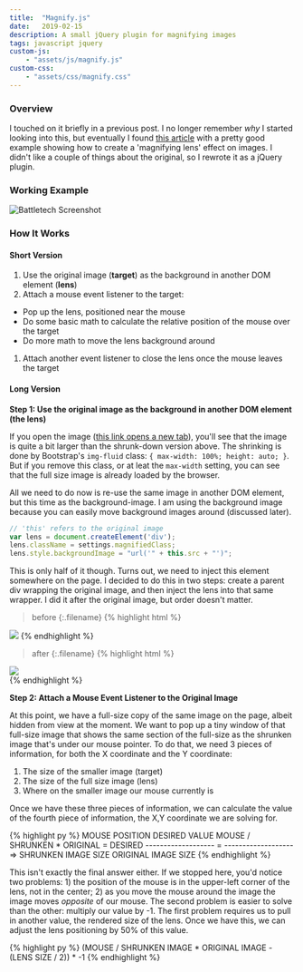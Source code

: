 ```yaml
---
title:  "Magnify.js"
date:   2019-02-15
description: A small jQuery plugin for magnifying images
tags: javascript jquery
custom-js:
    - "assets/js/magnify.js"
custom-css:
    - "assets/css/magnify.css"
---
```


### Overview

I touched on it briefly in a previous post. I no longer remember *why* I started looking into this, but eventually I found [this article](http://thecodeplayer.com/walkthrough/magnifying-glass-for-images-using-jquery-and-css3) with a pretty good example showing how to create a 'magnifying lens' effect on images. I didn't like a couple of things about the original, so I rewrote it as a jQuery plugin.

### Working Example

<img class="img-fluid magnify-this" src="{{ '/assets/img/2019-02-14-battletech.png' | relative_url }}" alt="Battletech Screenshot">

### How It Works

#### Short Version

1. Use the original image (**target**) as the background in another DOM element (**lens**)
1. Attach a mouse event listener to the target:
  * Pop up the lens, positioned near the mouse
  * Do some basic math to calculate the relative position of the mouse over the target
  * Do more math to move the lens background around
1. Attach another event listener to close the lens once the mouse leaves the target

#### Long Version

**Step 1: Use the original image as the background in another DOM element (the lens)**

If you open the image (<a href="{{ '/assets/img/2019-02-14-battletech.png' | relative_url }}" target="_blank">this link opens a new tab</a>), you'll see that the image is quite a bit larger than the shrunk-down version above. The shrinking is done by Bootstrap's ```img-fluid``` class: ```{ max-width: 100%; height: auto; }```. But if you remove this class, or at leat the ```max-width``` setting, you can see that the full size image is already loaded by the browser.

All we need to do now is re-use the same image in another DOM element, but this time as the background-image. I am using the background image because you can easily move background images around (discussed later).

```javascript
// 'this' refers to the original image
var lens = document.createElement('div');
lens.className = settings.magnifiedClass;
lens.style.backgroundImage = "url('" + this.src + "')";
```

This is only half of it though. Turns out, we need to inject this element somewhere on the page. I decided to do this in two steps: create a parent div wrapping the original image, and then inject the lens into that same wrapper. I did it after the original image, but order doesn't matter.

>before
{:.filename}
{% highlight html %}
<img class="img-fluid" src="...">
{% endhighlight %}

>after
{:.filename}
{% highlight html %}
<div>
    <img class="img-fluid" src="...">
    <div style="background-image: url('...')"></div>
</div>
{% endhighlight %}

**Step 2: Attach a Mouse Event Listener to the Original Image**

At this point, we have a full-size copy of the same image on the page, albeit hidden from view at the moment. We want to pop up a tiny window of that full-size image that shows the same section of the full-size as the shrunken image that's under our mouse pointer. To do that, we need 3 pieces of information, for both the X coordinate and the Y coordinate:
1. The size of the smaller image (target)
2. The size of the full size image (lens)
3. Where on the smaller image our mouse currently is

Once we have these three pieces of information, we can calculate the value of the fourth piece of information, the X,Y coordinate we are solving for.

{% highlight py %}
MOUSE POSITION          DESIRED VALUE            MOUSE / SHRUNKEN * ORIGINAL = DESIRED
-------------------  =  -------------------  =>
SHRUNKEN IMAGE SIZE     ORIGINAL IMAGE SIZE
{% endhighlight %}

This isn't exactly the final answer either. If we stopped here, you'd notice two problems: 1) the position of the mouse is in the upper-left corner of the lens, not in the center; 2) as you move the mouse around the image the image moves *opposite* of our mouse.  The second problem is easier to solve than the other: multiply our value by -1. The first problem requires us to pull in another value, the rendered size of the lens. Once we have this, we can adjust the lens positioning by 50% of this value.

{% highlight py %}
(MOUSE / SHRUNKEN IMAGE * ORIGINAL IMAGE - (LENS SIZE / 2)) * -1
{% endhighlight %}